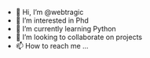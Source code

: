 - 👋 Hi, I’m @webtragic
- 👀 I’m interested in Phd
- 🌱 I’m currently learning Python
- 💞️ I’m looking to collaborate on projects
- 📫 How to reach me ...

<!---
webtragic/webtragic is a ✨ special ✨ repository because its `README.md` (this file) appears on your GitHub profile.
You can click the Preview link to take a look at your changes.
--->
